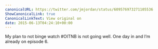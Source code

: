 ```yaml
---
canonicalURL: https://twitter.com/jmjordan/status/609576973271105536
ShowCanonicalLink: true
CanonicalLinkText: View original on
date: 2015-06-13T04:24:10+00:00
---
```

My plan to not binge watch #OITNB is not going well. One day in and I’m already on episode 6.